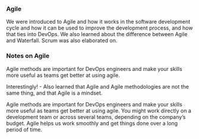 ### Agile

We were introduced to Agile and how it works in the software development cycle and how it can be used to improve the development process, and how that ties into DevOps. We also learned about the difference between Agile and Waterfall. Scrum was also elaborated on.


### Notes on Agile

Agile methods are important for DevOps engineers and make your skills more useful as teams get better at using agile.

Interestingly! - Also learned that Agile and Agile methodologies are not the same thing, and that Agile is a mindset. 

Agile methods are important for DevOps engineers and make your skills more useful as teams get better at using agile. You might work directly on a development team or across several teams, depending on the company’s budget. Agile helps us work smoothly and get things done over a long period of time.
